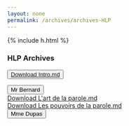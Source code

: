 ```yaml
---
layout: none
permalink: /archives/archives-HLP
---
```


<meta name="viewport" content="width=device-width, initial-scale=1, shrink-to-fit=no">
<script src="https://code.jquery.com/jquery-3.2.1.slim.min.js" integrity="sha384-KJ3o2DKtIkvYIK3UENzmM7KCkRr/rE9/Qpg6aAZGJwFDMVNA/GpGFF93hXpG5KkN" crossorigin="anonymous"></script>
<script src="https://cdnjs.cloudflare.com/ajax/libs/popper.js/1.12.9/umd/popper.min.js" integrity="sha384-ApNbgh9B+Y1QKtv3Rn7W3mgPxhU9K/ScQsAP7hUibX39j7fakFPskvXusvfa0b4Q" crossorigin="anonymous"></script>
<script src="https://maxcdn.bootstrapcdn.com/bootstrap/4.0.0/js/bootstrap.min.js" integrity="sha384-JZR6Spejh4U02d8jOt6vLEHfe/JQGiRRSQQxSfFWpi1MquVdAyjUar5+76PVCmYl" crossorigin="anonymous"></script>
<link rel="stylesheet" href="https://stackpath.bootstrapcdn.com/bootstrap/4.5.2/css/bootstrap.min.css" integrity="sha384-JcKb8q3iqJ61gNV9KGb8thSsNjpSL0n8PARn9HuZOnIxN0hoP+VmmDGMN5t9UJ0Z" crossorigin="anonymous">
<link rel="stylesheet" href="/style-archives.css" type="text/css">

{% include h.html %}

<h3>HLP Archives</h3>

<button class="btn btn-warning"><a class="download-link" href="/Archives/HLP/Intro.md" download>Download Intro.md</a></button>
<div class="dropdown">
  <button class="btn btn-secondary dropdown-toggle" type="button" id="dropdownMenuButton" data-toggle="dropdown" aria-haspopup="true" aria-expanded="false">
    Mr Bernard
  </button>
  <div class="dropdown-menu" aria-labelledby="dropdownMenuButton">
    <a class="download-link" href="/Archives/HLP/Bernard/L'art de la parole.md" download>Download L'art de la parole.md</a>
    <br>
    <a class="download-link" href="/Archives/HLP/Bernard/Les Pouvoirs de la parole.md" download>Download Les pouvoirs de la parole.md</a>
  </div>
</div>    
<div class="dropdown">
  <button class="btn btn-secondary dropdown-toggle" type="button" id="dropdownMenuButton" data-toggle="dropdown" aria-haspopup="true" aria-expanded="false">
    Mme Dupas
  </button>
  <div class="dropdown-menu" aria-labelledby="dropdownMenuButton">
    
  </div>
</div>    
